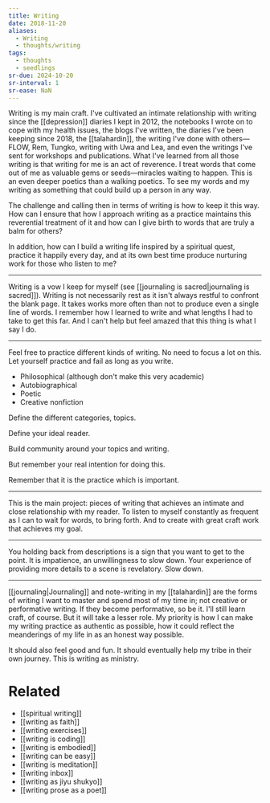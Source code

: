 ```yaml
---
title: Writing
date: 2018-11-20
aliases:
  - Writing
  - thoughts/writing
tags:
  - thoughts
  - seedlings
sr-due: 2024-10-20
sr-interval: 1
sr-ease: NaN
---
```

Writing is my main craft. I've cultivated an intimate relationship with writing since the [[depression]] diaries I kept in 2012, the notebooks I wrote on to cope with my health issues, the blogs I've written, the diaries I've been keeping since 2018, the [[talahardin]], the writing I've done with others—FLOW, Rem, Tungko, writing with Uwa and Lea, and even the writings I've sent for workshops and publications. What I've learned from all those writing is that writing for me is an act of reverence. I treat words that come out of me as valuable gems or seeds—miracles waiting to happen. This is an even deeper poetics than a walking poetics. To see my words and my writing as something that could build up a person in any way.

The challenge and calling then in terms of writing is how to keep it this way. How can I ensure that how I approach writing as a practice maintains this reverential treatment of it and how can I give birth to words that are truly a balm for others?

In addition, how can I build a writing life inspired by a spiritual quest, practice it happily every day, and at its own best time produce nurturing work for those who listen to me?

***

Writing is a vow I keep for myself (see [[journaling is sacred|journaling is sacred]]). Writing is not necessarily rest as it isn't always restful to confront the blank page. It takes works more often than not to produce even a single line of words. I remember how I learned to write and what lengths I had to take to get this far. And I can't help but feel amazed that this thing is what I say I do.

---
Feel free to practice different kinds of writing. No need to focus a lot on this. Let yourself practice and fail as long as you write.

- Philosophical (although don't make this very academic)
- Autobiographical
- Poetic
- Creative nonfiction

Define the different categories, topics.

Define your ideal reader.

Build community around your topics and writing.

But remember your real intention for doing this.

Remember that it is the practice which is important.

***
This is the main project: pieces of writing that achieves an intimate and close relationship with my reader. To listen to myself constantly as frequent as I can to wait for words, to bring forth. And to create with great craft work that achieves my goal.

***
You holding back from descriptions is a sign that you want to get to the point. It is impatience, an unwillingness to slow down. Your experience of providing more details to a scene is revelatory. Slow down.

***
[[journaling|Journaling]] and note-writing in my [[talahardin]] are the forms of writing I want to master and spend most of my time in; not creative or performative writing. If they become performative, so be it. I'll still learn craft, of course. But it will take a lesser role. My priority is how I can make my writing practice as authentic as possible, how it could reflect the meanderings of my life in as an honest way possible.

It should also feel good and fun. It should eventually help my tribe in their own journey. This is writing as ministry.

# Related

- [[spiritual writing]]
- [[writing as faith]]
- [[writing exercises]]
- [[writing is coding]]
- [[writing is embodied]]
- [[writing can be easy]]
- [[writing is meditation]]
- [[writing inbox]]
- [[writing as jiyu shukyo]]
- [[writing prose as a poet]]